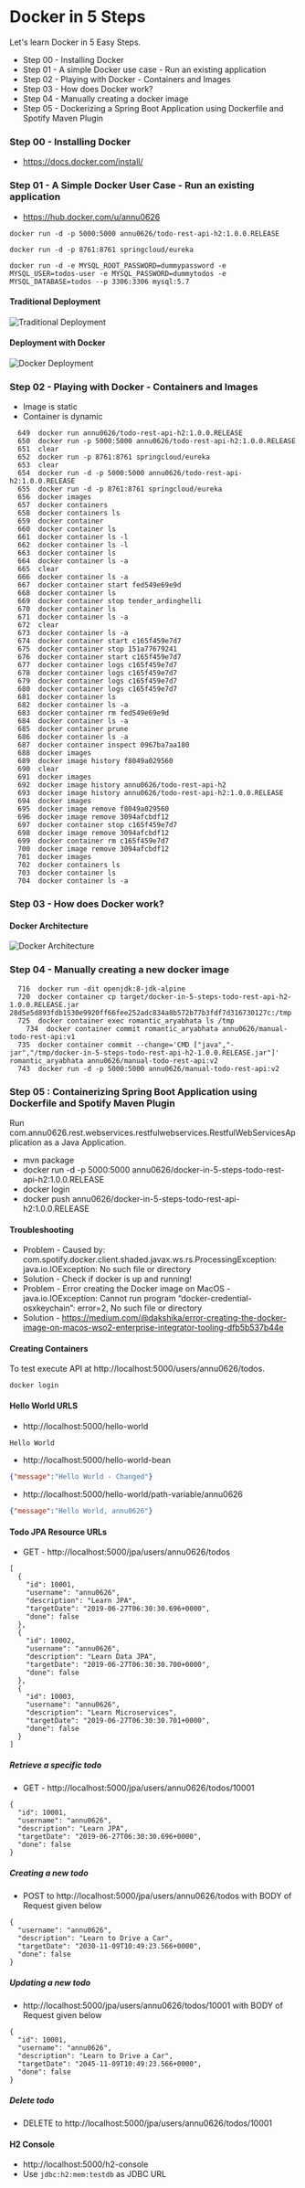 # Docker in 5 Steps

Let's learn Docker in 5 Easy Steps. 

- Step 00 - Installing Docker
- Step 01 - A simple Docker use case - Run an existing application
- Step 02 - Playing with Docker - Containers and Images
- Step 03 - How does Docker work?
- Step 04 - Manually creating a docker image
- Step 05 - Dockerizing a Spring Boot Application using Dockerfile and Spotify Maven Plugin

### Step 00 - Installing Docker

- https://docs.docker.com/install/

### Step 01 - A Simple Docker User Case - Run an existing application

- https://hub.docker.com/u/annu0626

```
docker run -d -p 5000:5000 annu0626/todo-rest-api-h2:1.0.0.RELEASE
```

```
docker run -d -p 8761:8761 springcloud/eureka
```

```
docker run -d -e MYSQL_ROOT_PASSWORD=dummypassword -e MYSQL_USER=todos-user -e MYSQL_PASSWORD=dummytodos -e MYSQL_DATABASE=todos --p 3306:3306 mysql:5.7
```

#### Traditional Deployment

![Traditional Deployment](images/docker-traditional-deployment.png)

#### Deployment with Docker

![Docker Deployment](images/docker-zz-deployment.png)


### Step 02 - Playing with Docker - Containers and Images

- Image is static
- Container is dynamic

```
  649  docker run annu0626/todo-rest-api-h2:1.0.0.RELEASE
  650  docker run -p 5000:5000 annu0626/todo-rest-api-h2:1.0.0.RELEASE
  651  clear
  652  docker run -p 8761:8761 springcloud/eureka
  653  clear
  654  docker run -d -p 5000:5000 annu0626/todo-rest-api-h2:1.0.0.RELEASE
  655  docker run -d -p 8761:8761 springcloud/eureka
  656  docker images
  657  docker containers 
  658  docker containers ls
  659  docker container
  660  docker container ls
  661  docker container ls -l
  662  docker container ls -l
  663  docker container ls
  664  docker container ls -a
  665  clear
  666  docker container ls -a
  667  docker container start fed549e69e9d
  668  docker container ls
  669  docker container stop tender_ardinghelli
  670  docker container ls
  671  docker container ls -a
  672  clear
  673  docker container ls -a
  674  docker container start c165f459e7d7
  675  docker container stop 151a77679241
  676  docker container start c165f459e7d7
  677  docker container logs c165f459e7d7
  678  docker container logs c165f459e7d7
  679  docker container logs c165f459e7d7
  680  docker container logs c165f459e7d7
  681  docker container ls
  682  docker container ls -a
  683  docker container rm fed549e69e9d
  684  docker container ls -a
  685  docker container prune
  686  docker container ls -a
  687  docker container inspect 0967ba7aa180
  688  docker images
  689  docker image history f8049a029560
  690  clear
  691  docker images
  692  docker image history annu0626/todo-rest-api-h2
  693  docker image history annu0626/todo-rest-api-h2:1.0.0.RELEASE
  694  docker images
  695  docker image remove f8049a029560
  696  docker image remove 3094afcbdf12
  697  docker container stop c165f459e7d7
  698  docker image remove 3094afcbdf12
  699  docker container rm c165f459e7d7
  700  docker image remove 3094afcbdf12
  701  docker images
  702  docker containers ls
  703  docker container ls
  704  docker container ls -a
```

### Step 03 - How does Docker work?

#### Docker Architecture

![Docker Architecture](images/docker-architecture.png)

### Step 04 - Manually creating a new docker image

```
  716  docker run -dit openjdk:8-jdk-alpine
  720  docker container cp target/docker-in-5-steps-todo-rest-api-h2-1.0.0.RELEASE.jar 28d5e5d893fdb1530e9920ff66fee252adc834a8b572b77b3fdf7d316730127c:/tmp
  725  docker container exec romantic_aryabhata ls /tmp
    734  docker container commit romantic_aryabhata annu0626/manual-todo-rest-api:v1
  735  docker container commit --change='CMD ["java","-jar","/tmp/docker-in-5-steps-todo-rest-api-h2-1.0.0.RELEASE.jar"]' romantic_aryabhata annu0626/manual-todo-rest-api:v2
  743  docker run -d -p 5000:5000 annu0626/manual-todo-rest-api:v2
```

### Step 05 : Containerizing Spring Boot Application using Dockerfile and Spotify Maven Plugin

Run com.annu0626.rest.webservices.restfulwebservices.RestfulWebServicesApplication as a Java Application.

- mvn package
- docker run -d -p 5000:5000 annu0626/docker-in-5-steps-todo-rest-api-h2:1.0.0.RELEASE
- docker login
- docker push annu0626/docker-in-5-steps-todo-rest-api-h2:1.0.0.RELEASE

#### Troubleshooting

- Problem - Caused by: com.spotify.docker.client.shaded.javax.ws.rs.ProcessingException: java.io.IOException: No such file or directory
- Solution - Check if docker is up and running!
- Problem - Error creating the Docker image on MacOS - java.io.IOException: Cannot run program “docker-credential-osxkeychain”: error=2, No such file or directory
- Solution - https://medium.com/@dakshika/error-creating-the-docker-image-on-macos-wso2-enterprise-integrator-tooling-dfb5b537b44e


#### Creating Containers

To test execute API at http://localhost:5000/users/annu0626/todos.

```
docker login
```

#### Hello World URLS

- http://localhost:5000/hello-world

```txt
Hello World
```

- http://localhost:5000/hello-world-bean

```json
{"message":"Hello World - Changed"}
```

- http://localhost:5000/hello-world/path-variable/annu0626

```json
{"message":"Hello World, annu0626"}
```


#### Todo JPA Resource URLs

- GET - http://localhost:5000/jpa/users/annu0626/todos

```
[
  {
    "id": 10001,
    "username": "annu0626",
    "description": "Learn JPA",
    "targetDate": "2019-06-27T06:30:30.696+0000",
    "done": false
  },
  {
    "id": 10002,
    "username": "annu0626",
    "description": "Learn Data JPA",
    "targetDate": "2019-06-27T06:30:30.700+0000",
    "done": false
  },
  {
    "id": 10003,
    "username": "annu0626",
    "description": "Learn Microservices",
    "targetDate": "2019-06-27T06:30:30.701+0000",
    "done": false
  }
]
```

##### Retrieve a specific todo

- GET - http://localhost:5000/jpa/users/annu0626/todos/10001

```
{
  "id": 10001,
  "username": "annu0626",
  "description": "Learn JPA",
  "targetDate": "2019-06-27T06:30:30.696+0000",
  "done": false
}
```

##### Creating a new todo

- POST to http://localhost:5000/jpa/users/annu0626/todos with BODY of Request given below

```
{
  "username": "annu0626",
  "description": "Learn to Drive a Car",
  "targetDate": "2030-11-09T10:49:23.566+0000",
  "done": false
}
```

##### Updating a new todo

- http://localhost:5000/jpa/users/annu0626/todos/10001 with BODY of Request given below

```
{
  "id": 10001,
  "username": "annu0626",
  "description": "Learn to Drive a Car",
  "targetDate": "2045-11-09T10:49:23.566+0000",
  "done": false
}
```

##### Delete todo

- DELETE to http://localhost:5000/jpa/users/annu0626/todos/10001


#### H2 Console

- http://localhost:5000/h2-console
- Use `jdbc:h2:mem:testdb` as JDBC URL 
